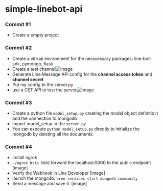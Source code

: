 # simple-linebot-api


### Commit #1
* Create a empty project


### Commit #2
* Create a vitrual environment for the nesscessary packages: line-bot-sdk, pymongo, flask
* Create a test channel![image](https://hackmd.io/_uploads/S1BqQyqcp.png)
* Generate Line Message API config for the **channel access token** and **channel secret**
* Put my config to the server.py
* use a GET API to test the server![image](https://hackmd.io/_uploads/HJ4mL1996.png)


### Commit #3
* Create a python file `model_setup.py` creating the model object definitioin and the connection to mongodb
* import model_setup in the `server.py`
* You can execute `python model_setup.py` directly to initialize the mongodb by deleting all the documents. 


### Commit #4
* Install ngrok
* `./ngrok http 5000` forward the localhost:5000 to the public endpoint [image]
* Verify the Webhook in Line Developer [image]
* launch the mongodb: `brew services start mongodb-community`
* Send a message and save it. [image]